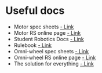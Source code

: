 # Useful docs
- Motor spec sheets [ - Link](https://github.com/nathan-www/GDC-student-robotics/blob/370fc64b62b9df2c97176f5ee52f62c25b40e9e7/Docs/Motor%20Specs.pdf)
- Motor RS online page [ - Link](https://uk.rs-online.com/web/p/dc-motors/0420697)
- Student Robotics Docs [ - Link](https://studentrobotics.org/docs/)
- Rulebook [ - Link](https://studentrobotics.org/docs/resources/2022/rulebook.html)
- Omni-wheel spec sheets [ - Link](https://github.com/nathan-www/GDC-student-robotics/blob/d1014c058eb582f2aa40f7dec387b1245a79fe31/Docs/Omniwheel%20Specs.pdf)
- Omni-wheel RS online page [ - Link](https://uk.rs-online.com/web/p/stem-motion-components/2097738)
- The solution for everything [ - Link](https://stackoverflow.com/)
